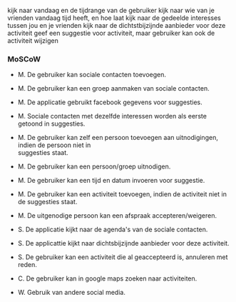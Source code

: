 kijk naar vandaag en de tijdrange van de gebruiker
kijk naar wie van je vrienden vandaag tijd heeft, en hoe laat
kijk naar de gedeelde interesses tussen jou en je vrienden
kijk naar de dichtstbijzijnde aanbieder voor deze activiteit
geef een suggestie voor activiteit, maar gebruiker kan ook de activiteit wijzigen



### MoSCoW

- M. De gebruiker kan sociale contacten toevoegen.
- M. De gebruiker kan een groep aanmaken van sociale contacten. 
- M. De applicatie gebruikt facebook gegevens voor suggesties. 
- M. Sociale contacten met dezelfde interessen worden als eerste getoond in suggesties.
- M. De gebruiker kan zelf een persoon toevoegen aan uitnodigingen, indien de persoon niet in  
   suggesties staat.
- M. De gebruiker kan een persoon/groep uitnodigen.
- M. De gebruiker kan een tijd en datum invoeren voor suggestie. 
- M. De gebruiker kan een activiteit toevoegen, indien de activiteit niet in de suggesties staat.
- M. De uitgenodige persoon kan een afspraak accepteren/weigeren.


- S. De applicatie kijkt naar de agenda's van de sociale contacten.
- S. De applicattie kijkt naar dichtsbijzijnde aanbieder voor deze activiteit.
- S. De gebruiker kan een activiteit die al geaccepteerd is, annuleren met reden.


- C. De gebruiker kan in google maps zoeken naar activiteiten.

- W. Gebruik van andere social media.

